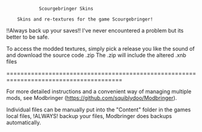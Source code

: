                 Scourgebringer Skins

        Skins and re-textures for the game Scourgebringer! 
       
!!Always back up your saves!! I've never encountered a problem but its better to be safe.

To access the modded textures, simply pick a release you like the sound of and download the source code .zip
The .zip will include the altered .xnb files

=======================================================================================

For more detailed instructions and a convenient way of managing multiple mods, see Modbringer (https://github.com/squiblydoo/Modbringer).

Individual files can be manually put into the "Content" folder in the games local files, !ALWAYS! backup your files, Modbringer does backups automatically.
